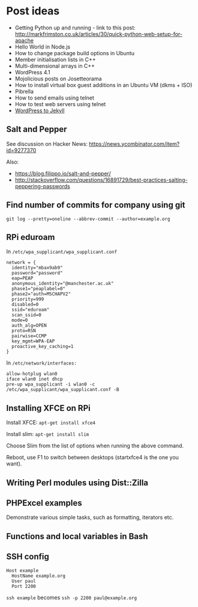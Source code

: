# Post ideas

 * Getting Python up and running - link to this post: http://markfrimston.co.uk/articles/30/quick-python-web-setup-for-apache
 * Hello World in Node.js
 * How to change package build options in Ubuntu
 * Member initialisation lists in C++
 * Multi-dimensional arrays in C++
 * WordPress 4.1
 * Mojolicious posts on Josetteorama
 * How to install virtual box guest additions in an Ubuntu VM (dkms + ISO)
 * Pibrella
 * How to send emails using telnet
 * How to test web servers using telnet
 * [WordPress to Jekyll](http://jonls.dk/2015/02/Wordpress-to-Jekyll/)

## Salt and Pepper

See discussion on Hacker News: https://news.ycombinator.com/item?id=9277370

Also:
 * https://blog.filippo.io/salt-and-pepper/
 * http://stackoverflow.com/questions/16891729/best-practices-salting-peppering-passwords

## Find number of commits for company using git

```
git log --pretty=oneline --abbrev-commit --author=example.org
```

## RPi eduroam

In `/etc/wpa_supplicant/wpa_supplicant.conf`

```
network = {
  identity="mbax9ab9"
  password="password"
  eap=PEAP
  anonymous_identity="@manchester.ac.uk"
  phase1="peaplabel=0"
  phase2="auth=MSCHAPV2"
  priority=999
  disabled=0
  ssid="eduroam"
  scan_ssid=0
  mode=0
  auth_alg=OPEN
  proto=RSN
  pairwise=CCMP
  key_mgmt=WPA-EAP
  proactive_key_caching=1
}
```

In `/etc/network/interfaces:`

```
allow-hotplug wlan0
iface wlan0 inet dhcp
pre-up wpa_supplicant -i wlan0 -c /etc/wpa_supplicant/wpa_supplicant.conf -B
```

## Installing XFCE on RPi

Install XFCE: `apt-get install xfce4`

Install slim: `apt-get install slim`

Choose Slim from the list of options when running the above command.

Reboot, use F1 to switch between desktops (startxfce4 is the one you want).

## Writing Perl modules using Dist::Zilla

## PHPExcel examples

Demonstrate various simple tasks, such as formatting, iterators etc.

## Functions and local variables in Bash

## SSH config

```
Host example 
  HostName example.org 
  User paul
  Port 2200                            
```
                                                                             
`ssh example` becomes `ssh -p 2200 paul@example.org`
